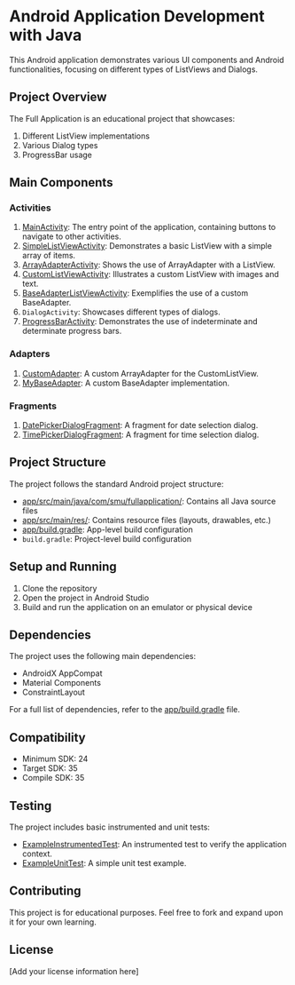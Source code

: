 # Android Application Development with Java

This Android application demonstrates various UI components and Android functionalities, focusing on different types of ListViews and Dialogs.

## Project Overview

The Full Application is an educational project that showcases:

1. Different ListView implementations
2. Various Dialog types
3. ProgressBar usage

## Main Components

### Activities

1. [MainActivity](cci:2://file:///C:/Users/daveH/AndroidStudioProjects/Application%20Development%20with%20Java/app/src/main/java/com/smu/fullapplication/MainActivity.java:15:0-54:1): The entry point of the application, containing buttons to navigate to other activities.
2. [SimpleListViewActivity](cci:2://file:///C:/Users/daveH/AndroidStudioProjects/Application%20Development%20with%20Java/app/src/main/java/com/smu/fullapplication/SimpleListViewActivity.java:8:0-22:1): Demonstrates a basic ListView with a simple array of items.
3. [ArrayAdapterActivity](cci:2://file:///C:/Users/daveH/AndroidStudioProjects/Application%20Development%20with%20Java/app/src/main/java/com/smu/fullapplication/ArrayAdapterActivity.java:8:0-22:1): Shows the use of ArrayAdapter with a ListView.
4. [CustomListViewActivity](cci:2://file:///C:/Users/daveH/AndroidStudioProjects/Application%20Development%20with%20Java/app/src/main/java/com/smu/fullapplication/CustomListViewActivity.java:7:0-22:1): Illustrates a custom ListView with images and text.
5. [BaseAdapterListViewActivity](cci:2://file:///C:/Users/daveH/AndroidStudioProjects/Application%20Development%20with%20Java/app/src/main/java/com/smu/fullapplication/BaseAdapterListViewActivity.java:7:0-21:1): Exemplifies the use of a custom BaseAdapter.
6. `DialogActivity`: Showcases different types of dialogs.
7. [ProgressBarActivity](cci:2://file:///C:/Users/daveH/AndroidStudioProjects/Application%20Development%20with%20Java/app/src/main/java/com/smu/fullapplication/ProgressBarActivity.java:11:0-59:1): Demonstrates the use of indeterminate and determinate progress bars.

### Adapters

1. [CustomAdapter](cci:2://file:///C:/Users/daveH/AndroidStudioProjects/Application%20Development%20with%20Java/app/src/main/java/com/smu/fullapplication/CustomAdapter.java:12:0-39:1): A custom ArrayAdapter for the CustomListView.
2. [MyBaseAdapter](cci:2://file:///C:/Users/daveH/AndroidStudioProjects/Application%20Development%20with%20Java/app/src/main/java/com/smu/fullapplication/MyBaseAdapter.java:10:0-50:1): A custom BaseAdapter implementation.

### Fragments

1. [DatePickerDialogFragment](cci:2://file:///C:/Users/daveH/AndroidStudioProjects/Application%20Development%20with%20Java/app/src/main/java/com/smu/fullapplication/DatePickerDialogFragment.java:10:0-25:1): A fragment for date selection dialog.
2. [TimePickerDialogFragment](cci:2://file:///C:/Users/daveH/AndroidStudioProjects/Application%20Development%20with%20Java/app/src/main/java/com/smu/fullapplication/TimePickerDialogFragment.java:10:0-24:1): A fragment for time selection dialog.

## Project Structure

The project follows the standard Android project structure:

- [app/src/main/java/com/smu/fullapplication/](cci:7://file:///C:/Users/daveH/AndroidStudioProjects/Application%20Development%20with%20Java/app/src/main/java/com/smu/fullapplication:0:0-0:0): Contains all Java source files
- [app/src/main/res/](cci:7://file:///C:/Users/daveH/AndroidStudioProjects/Application%20Development%20with%20Java/app/src/main/res:0:0-0:0): Contains resource files (layouts, drawables, etc.)
- [app/build.gradle](cci:7://file:///C:/Users/daveH/AndroidStudioProjects/Application%20Development%20with%20Java/app/build.gradle:0:0-0:0): App-level build configuration
- `build.gradle`: Project-level build configuration

## Setup and Running

1. Clone the repository
2. Open the project in Android Studio
3. Build and run the application on an emulator or physical device

## Dependencies

The project uses the following main dependencies:

- AndroidX AppCompat
- Material Components
- ConstraintLayout

For a full list of dependencies, refer to the [app/build.gradle](cci:7://file:///C:/Users/daveH/AndroidStudioProjects/Application%20Development%20with%20Java/app/build.gradle:0:0-0:0) file.

## Compatibility

- Minimum SDK: 24
- Target SDK: 35
- Compile SDK: 35

## Testing

The project includes basic instrumented and unit tests:

- [ExampleInstrumentedTest](cci:2://file:///C:/Users/daveH/AndroidStudioProjects/Application%20Development%20with%20Java/app/src/androidTest/java/com/smu/fullapplication/ExampleInstrumentedTest.java:17:0-25:1): An instrumented test to verify the application context.
- [ExampleUnitTest](cci:2://file:///C:/Users/daveH/AndroidStudioProjects/Application%20Development%20with%20Java/app/src/test/java/com/smu/fullapplication/ExampleUnitTest.java:11:0-16:1): A simple unit test example.

## Contributing

This project is for educational purposes. Feel free to fork and expand upon it for your own learning.

## License

[Add your license information here]
